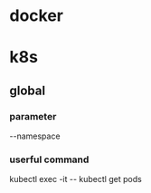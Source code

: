 # docker


# k8s

## global
### parameter
--namespace <namespace>

### userful command
kubectl exec -it <pod> -- <cmd>
kubectl get pods

